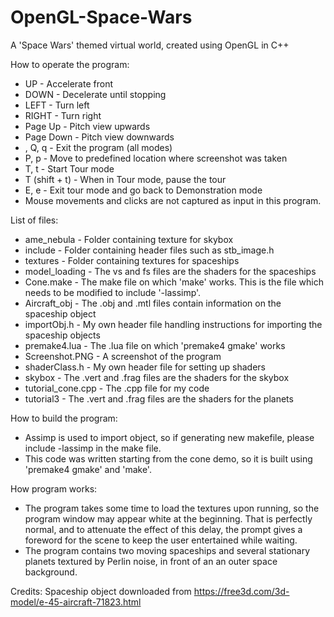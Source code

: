 # OpenGL-Space-Wars
A 'Space Wars' themed virtual world, created using OpenGL in C++

How to operate the program:
- UP 		- Accelerate front
- DOWN 		- Decelerate until stopping
- LEFT		- Turn left
- RIGHT		- Turn right
- Page Up		- Pitch view upwards
- Page Down 	- Pitch view downwards
- <ESC>, Q, q 	- Exit the program (all modes)
- P, p		- Move to predefined location where screenshot was taken
- T, t		- Start Tour mode
- T (shift + t)	- When in Tour mode, pause the tour
- E, e		- Exit tour mode and go back to Demonstration mode
- Mouse movements and clicks are not captured as input in this program.

List of files:
- ame_nebula 	- Folder containing texture for skybox
- include		- Folder containing header files such as stb_image.h
- textures	- Folder containing textures for spaceships
- model_loading	- The vs and fs files are the shaders for the spaceships
- Cone.make	- The make file on which 'make' works. This is the file which needs to be modified to include '-lassimp'.
- Aircraft_obj	- The .obj and .mtl files contain information on the spaceship object
- importObj.h	- My own header file handling instructions for importing the spaceship objects
- premake4.lua	- The .lua file on which 'premake4 gmake' works
- Screenshot.PNG	- A screenshot of the program
- shaderClass.h	- My own header file for setting up shaders
- skybox		- The .vert and .frag files are the shaders for the skybox
- tutorial_cone.cpp - The .cpp file for my code
- tutorial3	- The .vert and .frag files are the shaders for the planets

How to build the program:
- Assimp is used to import object, so if generating new makefile, please include -lassimp in the make file.
- This code was written starting from the cone demo, so it is built using 'premake4 gmake' and 'make'.

How program works:
- The program takes some time to load the textures upon running, so the program window may appear white at the beginning. That is perfectly normal, and to attenuate the effect of this delay, the prompt gives a foreword for the scene to keep the user entertained while waiting.
- The program contains two moving spaceships and several stationary planets textured by Perlin noise, in front of an an outer space background.

Credits:
Spaceship object downloaded from https://free3d.com/3d-model/e-45-aircraft-71823.html
